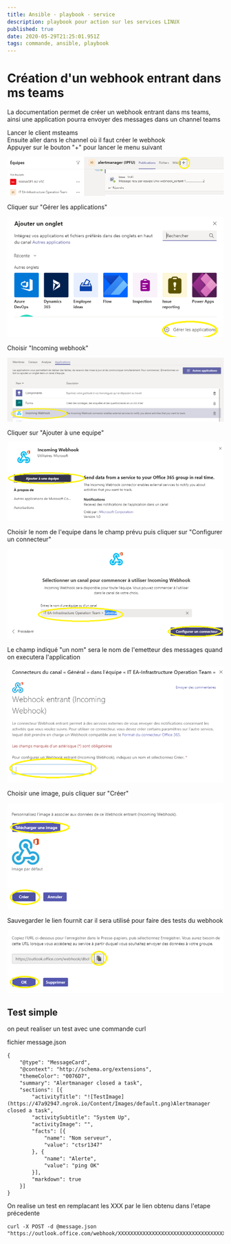 ```yaml
---
title: Ansible - playbook - service
description: playbook pour action sur les services LINUX
published: true
date: 2020-05-29T21:25:01.951Z
tags: commande, ansible, playbook
---
```

# Création d'un webhook entrant dans ms teams

La documentation permet de créer un webhook entrant dans ms teams, ainsi une application pourra envoyer des messages dans un channel teams

Lancer le client msteams   
Ensuite aller dans le channel où il faut créer le webhook   
Appuyer sur le bouton "+" pour lancer le menu suivant   

![Conversion](1.png "conversion")  

Cliquer sur "Gérer les applications"

![Conversion](2.png "conversion")   

Choisir "Incoming webhook"  

![Conversion](3.png "conversion")  

Cliquer sur "Ajouter à une equipe"   

![Conversion](4.png "conversion")  

Choisir le nom de l'equipe dans le champ prévu puis cliquer sur "Configurer un connecteur"   

![Conversion](5.png "conversion")   

Le champ indiqué "un nom" sera le nom de l'emetteur des messages quand on executera l'application   

![Conversion](6.png "conversion")   

Choisir une image, puis cliquer sur "Créer" 

![Conversion](7.png "conversion")  

Sauvegarder le lien fournit car il sera utilisé pour faire des tests du webhook   

![Conversion](8.png "conversion")   

 ## Test simple 
 
 on peut realiser un test avec une commande curl
 
 
fichier message.json
```
{
    "@type": "MessageCard",
    "@context": "http://schema.org/extensions",
    "themeColor": "0076D7",
    "summary": "Alertmanager closed a task",
    "sections": [{
        "activityTitle": "![TestImage](https://47a92947.ngrok.io/Content/Images/default.png)Alertmanager closed a task",
        "activitySubtitle": "System Up",
        "activityImage": "",
        "facts": [{
            "name": "Nom serveur",
            "value": "ctsr1347"
        }, {
            "name": "Alerte",
            "value": "ping OK"
        }],
        "markdown": true
    }]
}
```

On realise un test en remplacant les XXX par le lien obtenu dans l'etape précedente   

```
curl -X POST -d @message.json "https://outlook.office.com/webhook/XXXXXXXXXXXXXXXXXXXXXXXXXXXXXXXXXXXXXXXXXXXXXXXXXXXXX"
```



